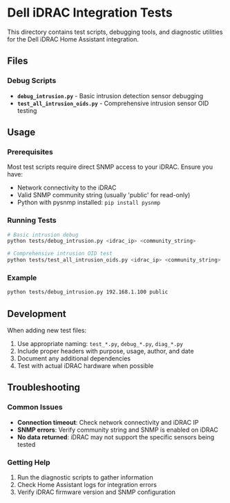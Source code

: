 # Dell iDRAC Integration Tests

This directory contains test scripts, debugging tools, and diagnostic utilities for the Dell iDRAC Home Assistant integration.

## Files

### Debug Scripts
- **`debug_intrusion.py`** - Basic intrusion detection sensor debugging
- **`test_all_intrusion_oids.py`** - Comprehensive intrusion sensor OID testing

## Usage

### Prerequisites
Most test scripts require direct SNMP access to your iDRAC. Ensure you have:
- Network connectivity to the iDRAC
- Valid SNMP community string (usually 'public' for read-only)
- Python with pysnmp installed: `pip install pysnmp`

### Running Tests

```bash
# Basic intrusion debug
python tests/debug_intrusion.py <idrac_ip> <community_string>

# Comprehensive intrusion OID test  
python tests/test_all_intrusion_oids.py <idrac_ip> <community_string>
```

### Example
```bash
python tests/debug_intrusion.py 192.168.1.100 public
```

## Development

When adding new test files:
1. Use appropriate naming: `test_*.py`, `debug_*.py`, `diag_*.py`
2. Include proper headers with purpose, usage, author, and date
3. Document any additional dependencies
4. Test with actual iDRAC hardware when possible

## Troubleshooting

### Common Issues
- **Connection timeout**: Check network connectivity and iDRAC IP
- **SNMP errors**: Verify community string and SNMP is enabled on iDRAC
- **No data returned**: iDRAC may not support the specific sensors being tested

### Getting Help
1. Run the diagnostic scripts to gather information
2. Check Home Assistant logs for integration errors
3. Verify iDRAC firmware version and SNMP configuration